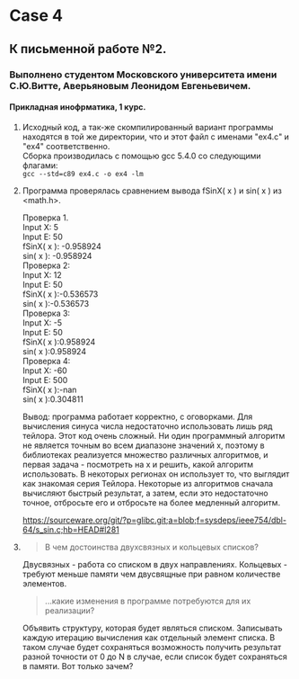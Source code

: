 # Case 4
## К письменной работе №2.
### Выполнено студентом Московского университета имени С.Ю.Витте, Аверьяновым Леонидом Евгеньевичем. 
#### Прикладная инофрматика, 1 курс.

1. Исходный код, а так-же скомпилированный вариант программы находятся в той же директории, что и этот файл с именами "ex4.c" и "ex4" соответственно.  
Сборка производилась с помощью gcc 5.4.0 со следующими флагами:  
`gcc --std=c89 ex4.c -o ex4 -lm`  

2. Программа проверялась сравнением вывода fSinX( x ) и sin( x ) из <math.h>.

    Проверка 1.  
	Input X: 5  
	Input E: 50  
	fSinX( x ): -0.958924  
	sin( x ): -0.958924  
    Проверка 2:  
	Input X: 12  
	Input E: 50  
	fSinX( x ):-0.536573  
	sin( x ):-0.536573  
    Проверка 3:  
	Input X: -5    
	Input E: 50  
	fSinX( x ):0.958924  
	sin( x ):0.958924  
    Проверка 4:  
	Input X: -60  
	Input E: 500  
	fSinX( x ):-nan  
	sin( x ):0.304811  

    Вывод: программа работает корректно, с оговорками. 
Для вычисления синуса числа недостаточно использовать лишь ряд тейлора. Этот код очень сложный. Ни один программный алгоритм не является точным во всем диапазоне значений x, поэтому в библиотеках реализуется множество различных алгоритмов, и первая задача - посмотреть на x и решить, какой алгоритм использовать. В некоторых регионах он использует то, что выглядит как знакомая серия Тейлора. Некоторые из алгоритмов сначала вычисляют быстрый результат, а затем, если это недостаточно точное, отбросьте его и отбросьте на более медленный алгоритм.

	https://sourceware.org/git/?p=glibc.git;a=blob;f=sysdeps/ieee754/dbl-64/s_sin.c;hb=HEAD#l281

3. >В чем достоинства двухсвязных и кольцевых списков?   

	Двусвязных - работа со списком в двух направлениях.
	Кольцевых - требуют меньше памяти чем двусвящные при равном количестве элементов.

	>...какие изменения в программе потребуются для их реализации?    

	Объявить структуру, которая будет являться списком. Записывать каждую итерацию вычисления как отдельный элемент списка. В таком случае будет сохраняться возможность получить результат разной точности от 0 до N в случае, если список будет сохраняться в памяти. Вот только зачем? 